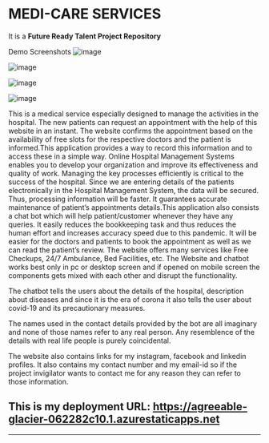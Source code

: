 # MEDI-CARE SERVICES

It is  a **Future Ready Talent Project Repository** 

Demo Screenshots
![image](https://user-images.githubusercontent.com/82035904/178142323-a6df44c8-6194-4629-a4f5-cc501d88e5fc.png)

![image](https://user-images.githubusercontent.com/82035904/178142403-f3cc29ce-812a-4f68-bf3c-74f325c6bca5.png)

![image](https://user-images.githubusercontent.com/82035904/178142425-45331386-d6bc-4ecd-b239-24cf039a4d52.png)

![image](https://user-images.githubusercontent.com/82035904/178142453-09e50cfe-82a9-489d-84ab-b3c78e1dd6cf.png)



This is a medical service especially designed to manage the activities in the hospital. The new patients can request an appointment with the help of this website in an instant. The website confirms the appointment based on the availability of free slots for the respective doctors and the patient is informed.This application provides a way to record this information and to access these in a simple way. Online Hospital Management Systems enables you to develop your organization and improve its effectiveness and quality of work. Managing the key processes efficiently is critical to the success of the hospital. Since we are entering details of the patients electronically in the Hospital Management System, the data will be secured. Thus, processing information will be faster. It guarantees accurate maintenance of patient’s appointments details.This application also consists a chat bot which will help patient/customer whenever they have any queries. It easily reduces the bookkeeping task and thus reduces the human effort and increases accuracy speed due to this pandemic. It will be easier for the doctors and patients to book the appointment as well as we can read the patient’s review. The website offers many services like Free Checkups, 24/7 Ambulance, Bed Facilities, etc.
The Website and chatbot works best only in pc or desktop screen and if opened on mobile screen the components gets mixed with each other and disrupt the functionality. 





The chatbot tells the users about the details of the hospital, description about diseases and since it is the era of corona it also tells the user about covid-19 and its precautionary measures.


The names used in the contact details provided by the bot are all imaginary and none of those names refer to any real person. Any resemblence of the details with real life people is purely coincidental.


The website also contains links for my instagram, facebook and linkedin profiles. It also contains my contact number and my email-id so if the project invigilator wants to contact me for any reason they can refer to those information.

This is my deployment URL: https://agreeable-glacier-062282c10.1.azurestaticapps.net
---
---
